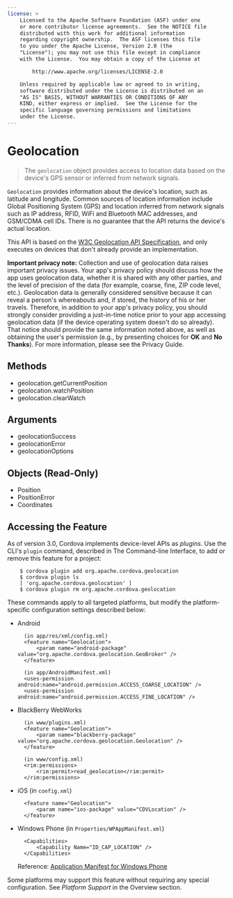 ```yaml
---
license: >
    Licensed to the Apache Software Foundation (ASF) under one
    or more contributor license agreements.  See the NOTICE file
    distributed with this work for additional information
    regarding copyright ownership.  The ASF licenses this file
    to you under the Apache License, Version 2.0 (the
    "License"); you may not use this file except in compliance
    with the License.  You may obtain a copy of the License at

        http://www.apache.org/licenses/LICENSE-2.0

    Unless required by applicable law or agreed to in writing,
    software distributed under the License is distributed on an
    "AS IS" BASIS, WITHOUT WARRANTIES OR CONDITIONS OF ANY
    KIND, either express or implied.  See the License for the
    specific language governing permissions and limitations
    under the License.
---
```


# Geolocation

> The `geolocation` object provides access to location data based on the device's GPS sensor or inferred from network signals.

`Geolocation` provides information about the device's location, such as
latitude and longitude. Common sources of location information include
Global Positioning System (GPS) and location inferred from network
signals such as IP address, RFID, WiFi and Bluetooth MAC addresses,
and GSM/CDMA cell IDs. There is no guarantee that the API returns the
device's actual location.

This API is based on the
[W3C Geolocation API Specification](http://dev.w3.org/geo/api/spec-source.html),
and only executes on devices that don't already provide an implementation.

__Important privacy note:__ Collection and use of geolocation data
raises important privacy issues.  Your app's privacy policy should
discuss how the app uses geolocation data, whether it is shared with
any other parties, and the level of precision of the data (for
example, coarse, fine, ZIP code level, etc.).  Geolocation data is
generally considered sensitive because it can reveal a person's
whereabouts and, if stored, the history of his or her travels.
Therefore, in addition to your app's privacy policy, you should
strongly consider providing a just-in-time notice prior to your app
accessing geolocation data (if the device operating system doesn't do
so already).  That notice should provide the same information noted
above, as well as obtaining the user's permission (e.g., by presenting
choices for __OK__ and __No Thanks__).  For more information, please
see the Privacy Guide.

## Methods

- geolocation.getCurrentPosition
- geolocation.watchPosition
- geolocation.clearWatch

## Arguments

- geolocationSuccess
- geolocationError
- geolocationOptions

## Objects (Read-Only)

- Position
- PositionError
- Coordinates

## Accessing the Feature

As of version 3.0, Cordova implements device-level APIs as _plugins_.
Use the CLI's `plugin` command, described in The Command-line
Interface, to add or remove this feature for a project:

        $ cordova plugin add org.apache.cordova.geolocation
        $ cordova plugin ls
        [ 'org.apache.cordova.geolocation' ]
        $ cordova plugin rm org.apache.cordova.geolocation

These commands apply to all targeted platforms, but modify the
platform-specific configuration settings described below:

* Android

        (in app/res/xml/config.xml)
        <feature name="Geolocation">
            <param name="android-package" value="org.apache.cordova.geolocation.GeoBroker" />
        </feature>

        (in app/AndroidManifest.xml)
        <uses-permission android:name="android.permission.ACCESS_COARSE_LOCATION" />
        <uses-permission android:name="android.permission.ACCESS_FINE_LOCATION" />

* BlackBerry WebWorks

        (in www/plugins.xml)
        <feature name="Geolocation">
            <param name="blackberry-package" value="org.apache.cordova.geolocation.Geolocation" />
        </feature>

        (in www/config.xml)
        <rim:permissions>
            <rim:permit>read_geolocation</rim:permit>
        </rim:permissions>

* iOS (in `config.xml`)

        <feature name="Geolocation">
            <param name="ios-package" value="CDVLocation" />
        </feature>

* Windows Phone (in `Properties/WPAppManifest.xml`)

        <Capabilities>
            <Capability Name="ID_CAP_LOCATION" />
        </Capabilities>

  Reference: [Application Manifest for Windows Phone](http://msdn.microsoft.com/en-us/library/ff769509%28v=vs.92%29.aspx)

Some platforms may support this feature without requiring any special
configuration.  See _Platform Support_ in the Overview section.

